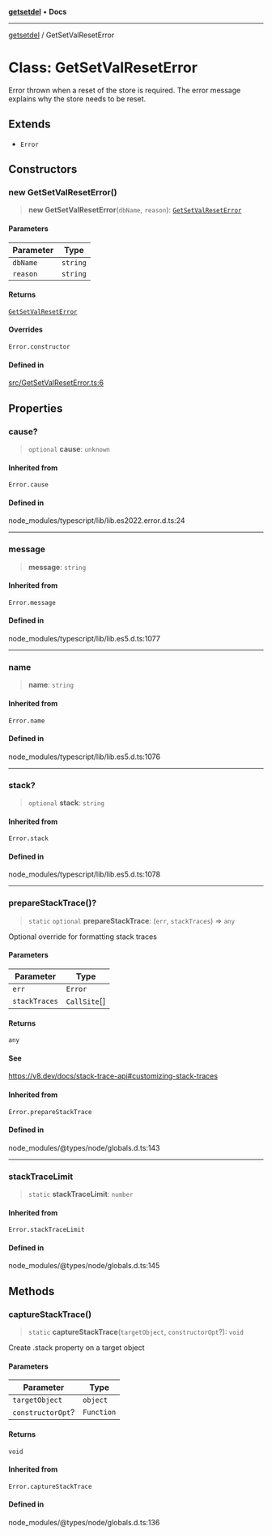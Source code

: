 [**getsetdel**](../README.md) • **Docs**

---

[getsetdel](../README.md) / GetSetValResetError

# Class: GetSetValResetError

Error thrown when a reset of the store is required. The error message
explains why the store needs to be reset.

## Extends

- `Error`

## Constructors

### new GetSetValResetError()

> **new GetSetValResetError**(`dbName`, `reason`): [`GetSetValResetError`](GetSetValResetError.md)

#### Parameters

| Parameter | Type     |
| --------- | -------- |
| `dbName`  | `string` |
| `reason`  | `string` |

#### Returns

[`GetSetValResetError`](GetSetValResetError.md)

#### Overrides

`Error.constructor`

#### Defined in

[src/GetSetValResetError.ts:6](https://github.com/ericvera/getsetdel/blob/main/src/GetSetValResetError.ts#L6)

## Properties

### cause?

> `optional` **cause**: `unknown`

#### Inherited from

`Error.cause`

#### Defined in

node_modules/typescript/lib/lib.es2022.error.d.ts:24

---

### message

> **message**: `string`

#### Inherited from

`Error.message`

#### Defined in

node_modules/typescript/lib/lib.es5.d.ts:1077

---

### name

> **name**: `string`

#### Inherited from

`Error.name`

#### Defined in

node_modules/typescript/lib/lib.es5.d.ts:1076

---

### stack?

> `optional` **stack**: `string`

#### Inherited from

`Error.stack`

#### Defined in

node_modules/typescript/lib/lib.es5.d.ts:1078

---

### prepareStackTrace()?

> `static` `optional` **prepareStackTrace**: (`err`, `stackTraces`) => `any`

Optional override for formatting stack traces

#### Parameters

| Parameter     | Type         |
| ------------- | ------------ |
| `err`         | `Error`      |
| `stackTraces` | `CallSite`[] |

#### Returns

`any`

#### See

https://v8.dev/docs/stack-trace-api#customizing-stack-traces

#### Inherited from

`Error.prepareStackTrace`

#### Defined in

node_modules/@types/node/globals.d.ts:143

---

### stackTraceLimit

> `static` **stackTraceLimit**: `number`

#### Inherited from

`Error.stackTraceLimit`

#### Defined in

node_modules/@types/node/globals.d.ts:145

## Methods

### captureStackTrace()

> `static` **captureStackTrace**(`targetObject`, `constructorOpt`?): `void`

Create .stack property on a target object

#### Parameters

| Parameter         | Type       |
| ----------------- | ---------- |
| `targetObject`    | `object`   |
| `constructorOpt`? | `Function` |

#### Returns

`void`

#### Inherited from

`Error.captureStackTrace`

#### Defined in

node_modules/@types/node/globals.d.ts:136
